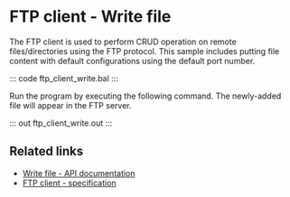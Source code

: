 # FTP client - Write file

The FTP client is used to perform CRUD operation on remote files/directories using the FTP protocol. This sample includes putting file content with default configurations using the default port number.

::: code ftp_client_write.bal :::

Run the program by executing the following command. The newly-added file will appear in the FTP server.

::: out ftp_client_write.out :::

## Related links
- [Write file - API documentation](https://lib.ballerina.io/ballerina/ftp/latest/clients/Client#put)
- [FTP client - specification](/spec/ftp/#321-insecure-client)
